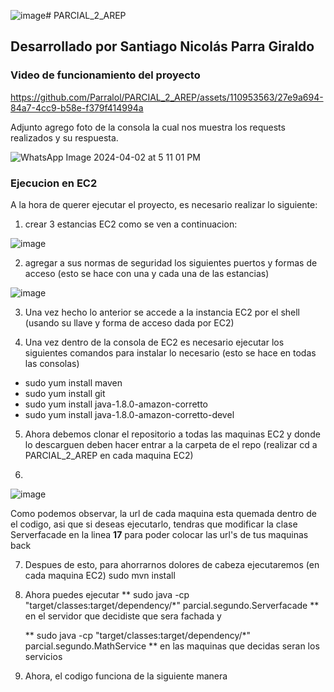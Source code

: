 ![image](https://github.com/Parralol/PARCIAL_2_AREP/assets/110953563/b56f5fae-eae0-417e-a39e-ca8a600d8cf5)# PARCIAL_2_AREP

## Desarrollado por Santiago Nicolás Parra Giraldo



### Video de funcionamiento del proyecto

https://github.com/Parralol/PARCIAL_2_AREP/assets/110953563/27e9a694-84a7-4cc9-b58e-f379f414994a


Adjunto agrego foto de la consola la cual nos muestra los requests realizados y su respuesta.

![WhatsApp Image 2024-04-02 at 5 11 01 PM](https://github.com/Parralol/PARCIAL_2_AREP/assets/110953563/d5feed8e-deb7-4086-aeea-078d3a0096e4)

### Ejecucion en EC2

A la hora de querer ejecutar el proyecto, es necesario realizar lo siguiente:

1. crear 3 estancias EC2 como se ven a continuacion:

![image](https://github.com/Parralol/PARCIAL_2_AREP/assets/110953563/2589e88b-0fb2-447b-aaaf-2092ca883b66)

2. agregar a sus normas de seguridad los siguientes puertos y formas de acceso (esto se hace con una y cada una de las estancias)

![image](https://github.com/Parralol/PARCIAL_2_AREP/assets/110953563/f3b0fdc6-d9ef-4daf-a913-bcb60c4fdfdb)


3. Una vez hecho lo anterior se accede a la instancia EC2 por el shell (usando su llave y forma de acceso dada por EC2)

4. Una vez dentro de la consola de EC2 es necesario ejecutar los siguientes comandos para instalar lo necesario (esto se hace en todas las consolas)

  - sudo yum install maven
  - sudo yum install git
  - sudo yum install java-1.8.0-amazon-corretto
  - sudo yum install java-1.8.0-amazon-corretto-devel

5. Ahora debemos clonar el repositorio a todas las maquinas EC2 y donde lo descarguen deben hacer entrar a la carpeta de el repo (realizar cd a PARCIAL_2_AREP en cada maquina EC2)

6.
 ![image](https://github.com/Parralol/PARCIAL_2_AREP/assets/110953563/b03f5b56-4f0e-4044-8f67-ea50e15de439)

   Como podemos observar, la url de cada maquina esta quemada dentro de el codigo, asi que si deseas ejecutarlo, tendras que modificar la clase Serverfacade en la linea **17** para poder colocar las url's de tus maquinas back

7. Despues de esto, para ahorrarnos dolores de cabeza ejecutaremos (en cada maquina EC2)
         sudo mvn install

8. Ahora puedes ejecutar ** sudo java -cp "target/classes:target/dependency/*" parcial.segundo.Serverfacade
** en el servidor que decidiste que sera fachada y

   ** sudo java -cp "target/classes:target/dependency/*" parcial.segundo.MathService
** en las maquinas que decidas seran los servicios


9. Ahora, el codigo funciona de la siguiente manera
